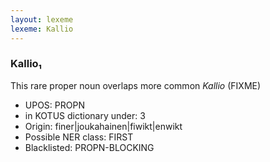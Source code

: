 ```yaml
---
layout: lexeme
lexeme: Kallio
---
```


###  Kallio₁

This rare proper noun overlaps more common *Kallio* (FIXME)
* UPOS:  PROPN
* in KOTUS dictionary under:  3
* Origin:  finer|joukahainen|fiwikt|enwikt
* Possible NER class:  FIRST
* Blacklisted:  PROPN-BLOCKING

